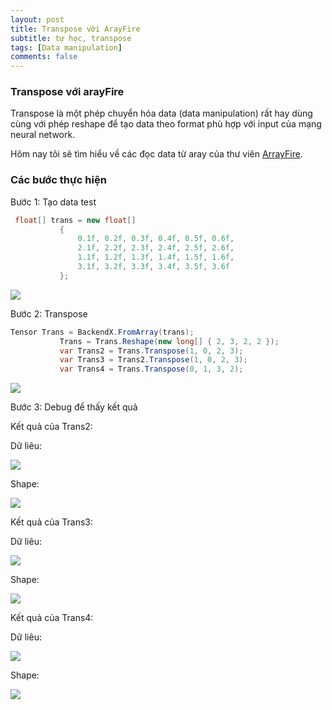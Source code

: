 ```yaml
---
layout: post
title: Transpose với ArayFire
subtitle: tự học, transpose
tags: [Data manipulation]
comments: false
---
```


### Transpose với arayFire

Transpose là một phép chuyển hóa data (data manipulation)
 rất hay dùng cùng với phép reshape để tạo data theo format phù hợp với input của mạng neural network.
 
 Hôm nay tôi sẽ tìm hiểu về các đọc data từ aray của thư viên [ArrayFire](https://arrayfire.com/).
 
 ### Các bước thực hiện
 
 Bước 1: Tạo data test
 
 ```C#
  float[] trans = new float[]
            {
                0.1f, 0.2f, 0.3f, 0.4f, 0.5f, 0.6f,
                2.1f, 2.2f, 2.3f, 2.4f, 2.5f, 2.6f,
                1.1f, 1.2f, 1.3f, 1.4f, 1.5f, 1.6f,
                3.1f, 3.2f, 3.3f, 3.4f, 3.5f, 3.6f
            };
 ```
 
 ![](https://raw.githubusercontent.com/quanap5/quanap5.github.io/master/img/trans.PNG)
 
 Bước 2: Transpose
 
 ```C#
 Tensor Trans = BackendX.FromArray(trans);
            Trans = Trans.Reshape(new long[] { 2, 3, 2, 2 });
            var Trans2 = Trans.Transpose(1, 0, 2, 3);  
            var Trans3 = Trans2.Transpose(1, 0, 2, 3);
            var Trans4 = Trans.Transpose(0, 1, 3, 2);  
 ```
 
 ![](https://raw.githubusercontent.com/quanap5/quanap5.github.io/master/img/trans02.PNG)
 
 Bước 3: Debug để thấy kết quả
 
 Kết quả của  Trans2:
 
Dữ liêu:

![](https://raw.githubusercontent.com/quanap5/quanap5.github.io/master/img/trans03.PNG)

Shape:

![](https://raw.githubusercontent.com/quanap5/quanap5.github.io/master/img/debugZ02.PNG)
 
  Kết quả của  Trans3:

Dữ liêu:

![](https://raw.githubusercontent.com/quanap5/quanap5.github.io/master/img/trans03.PNG)

Shape:

![](https://raw.githubusercontent.com/quanap5/quanap5.github.io/master/img/debugZ03.PNG) 
  
   Kết quả của  Trans4:

Dữ liêu:

![](https://raw.githubusercontent.com/quanap5/quanap5.github.io/master/img/trans04.PNG)

Shape:

![](https://raw.githubusercontent.com/quanap5/quanap5.github.io/master/img/debugZ04.PNG) 
  
  
